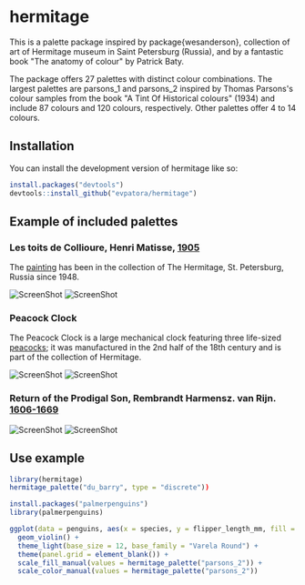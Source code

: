 
# hermitage

<!-- badges: start -->
<!-- badges: end -->

This is a palette package inspired by package{wesanderson}, collection of art of Hermitage museum in Saint Petersburg (Russia), and by a fantastic book "The anatomy of colour" by Patrick Baty.

The package offers 27 palettes with distinct colour combinations. The largest palettes are parsons_1 and parsons_2 inspired by Thomas Parsons's colour samples from the book "A Tint Of Historical colours" (1934) and include 87 colours and 120 colours, respectively. Other palettes offer 4 to 14 colours.

## Installation

You can install the development version of hermitage like so:

``` r
install.packages("devtools") 
devtools::install_github("evpatora/hermitage")
```
## Example of included palettes
### Les toits de Collioure, Henri Matisse, [1905](https://www.hermitagemuseum.org/wps/portal/hermitage/digital-collection/!ut/p/z0/Zc69boMwFAXgV6EDW1zfa2yHjBaVqkSiVAwV9RI5xFAXYhNwfx6_ZKwy3OFIV-d8VNOGam--XW-iC96Ma37X8lgpJTEr4FAV4glUVb-Kunh5BuT0QPW_ByEVKKgzLt9K4Ht-a2BzWZQ91ZOJH8T5LtDmy52RoYR8J7YkA5bngsgdMkF4TjgHgsgJAsP18k3oTGtPIQybEGfjl8nM1scijKNtb9A7xR1zVbjP61Urqtvgo_2NtBnMxS1H61P4CfOwJKFLzBxTAHxMJuN8dL5f0nU_2yKdBn0SY__wByXuvmc!/)
The [painting](https://en.wikipedia.org/wiki/Les_toits_de_Collioure) has been in the collection of The Hermitage, St. Petersburg, Russia since 1948.

![ScreenShot](https://raw.github.com/evpatora/hermitage/master/images/collioure_matisse.png)
![ScreenShot](https://raw.github.com/evpatora/hermitage/master/images/WOA_IMAGE_2.jpeg)

### Peacock Clock
The Peacock Clock is a large mechanical clock featuring three life-sized [peacocks](https://www.hermitagemuseum.org/wps/portal/hermitage/digital-collection/08.+applied+arts/52984); it was manufactured in the 2nd half of the 18th century and is part of the collection of Hermitage.

![ScreenShot](https://raw.github.com/evpatora/hermitage/master/images/peacock_clock.png)
![ScreenShot](https://raw.github.com/evpatora/hermitage/master/images/WOA_IMAGE_3.jpeg)

### Return of the Prodigal Son, Rembrandt Harmensz. van Rijn. [1606-1669](https://www.hermitagemuseum.org/wps/portal/hermitage/digital-collection/01.%20paintings/43413?lng=en)

![ScreenShot](https://raw.github.com/evpatora/hermitage/master/images/prodigal_son.png)
![ScreenShot](https://raw.github.com/evpatora/hermitage/master/images/WOA_IMAGE_1.jpeg)

## Use example

``` r
library(hermitage)
hermitage_palette("du_barry", type = "discrete"))
```

``` r
install.packages("palmerpenguins")
library(palmerpenguins)

ggplot(data = penguins, aes(x = species, y = flipper_length_mm, fill = species, color = species)) +
  geom_violin() +
  theme_light(base_size = 12, base_family = "Varela Round") +
  theme(panel.grid = element_blank()) +
  scale_fill_manual(values = hermitage_palette("parsons_2")) +
  scale_color_manual(values = hermitage_palette("parsons_2"))
```

